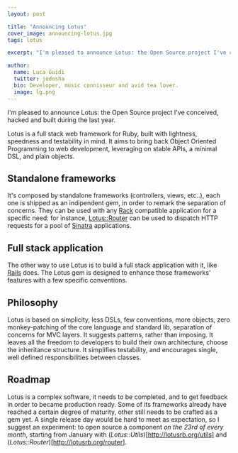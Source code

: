 ```yaml
---
layout: post

title: "Announcing Lotus"
cover_image: announcing-lotus.jpg
tags: lotus

excerpt: "I'm pleased to announce Lotus: the Open Source project I've conceived, hacked and built during the last year."

author:
  name: Luca Guidi
  twitter: jodosha
  bio: Developer, music connisseur and avid tea lover.
  image: lg.png
---
```


I'm pleased to announce Lotus: the Open Source project I've conceived, hacked and built during the last year.

Lotus is a full stack web framework for Ruby, built with lightness, speedness and testability in mind.
It aims to bring back Object Oriented Programming to web development, leveraging on stable APIs, a minimal DSL, and plain objects.

## Standalone frameworks

It's composed by standalone frameworks (controllers, views, etc..), each one is shipped as an indipendent gem, in order to remark the separation of concerns.
They can be used with any [Rack](http://rack.github.io) compatible application for a specific need: for instance, [Lotus::Router](http://lotusrb.org/router) can be used to dispatch HTTP requests for a pool of [Sinatra](http://www.sinatrarb.com) applications.

## Full stack application

The other way to use Lotus is to build a full stack application with it, like [Rails](http://rubyonrails.org) does.
The Lotus gem is designed to enhance those frameworks' features with a few specific conventions.

## Philosophy

Lotus is based on simplicity, less DSLs, few conventions, more objects, zero monkey-patching of the core language and standard lib, separation of concerns for MVC layers.
It suggests patterns, rather than imposing. It leaves all the freedom to developers to build their own architecture, choose the inheritance structure.
It simplifies testability, and encourages single, well defined responsibilities between classes.

## Roadmap

Lotus is a complex software, it needs to be completed, and to get feedback in order to became production ready.
Some of its frameworks already have reached a certain degree of maturity, other still needs to be crafted as a gem yet.
A single release day would be hard to meet as expectation, so I suggest an experiment: to open source a component *on the 23rd of every month*, starting from January with (*Lotus::Utils*)[http://lotusrb.org/utils] and (*Lotus::Router*)[http://lotusrb.org/router].
